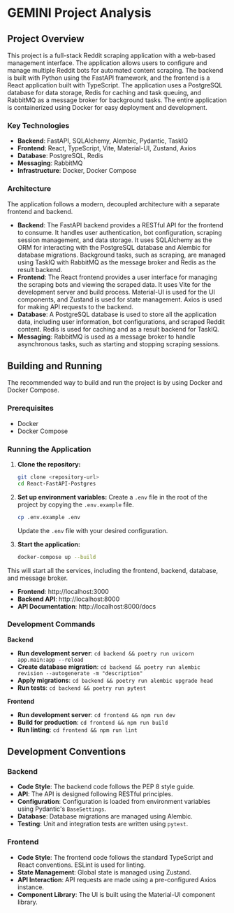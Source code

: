 # GEMINI Project Analysis

## Project Overview

This project is a full-stack Reddit scraping application with a web-based management interface. The application allows users to configure and manage multiple Reddit bots for automated content scraping. The backend is built with Python using the FastAPI framework, and the frontend is a React application built with TypeScript. The application uses a PostgreSQL database for data storage, Redis for caching and task queuing, and RabbitMQ as a message broker for background tasks. The entire application is containerized using Docker for easy deployment and development.

### Key Technologies

*   **Backend**: FastAPI, SQLAlchemy, Alembic, Pydantic, TaskIQ
*   **Frontend**: React, TypeScript, Vite, Material-UI, Zustand, Axios
*   **Database**: PostgreSQL, Redis
*   **Messaging**: RabbitMQ
*   **Infrastructure**: Docker, Docker Compose

### Architecture

The application follows a modern, decoupled architecture with a separate frontend and backend.

*   **Backend**: The FastAPI backend provides a RESTful API for the frontend to consume. It handles user authentication, bot configuration, scraping session management, and data storage. It uses SQLAlchemy as the ORM for interacting with the PostgreSQL database and Alembic for database migrations. Background tasks, such as scraping, are managed using TaskIQ with RabbitMQ as the message broker and Redis as the result backend.
*   **Frontend**: The React frontend provides a user interface for managing the scraping bots and viewing the scraped data. It uses Vite for the development server and build process. Material-UI is used for the UI components, and Zustand is used for state management. Axios is used for making API requests to the backend.
*   **Database**: A PostgreSQL database is used to store all the application data, including user information, bot configurations, and scraped Reddit content. Redis is used for caching and as a result backend for TaskIQ.
*   **Messaging**: RabbitMQ is used as a message broker to handle asynchronous tasks, such as starting and stopping scraping sessions.

## Building and Running

The recommended way to build and run the project is by using Docker and Docker Compose.

### Prerequisites

*   Docker
*   Docker Compose

### Running the Application

1.  **Clone the repository:**
    ```bash
    git clone <repository-url>
    cd React-FastAPI-Postgres
    ```

2.  **Set up environment variables:**
    Create a `.env` file in the root of the project by copying the `.env.example` file.
    ```bash
    cp .env.example .env
    ```
    Update the `.env` file with your desired configuration.

3.  **Start the application:**
    ```bash
    docker-compose up --build
    ```

This will start all the services, including the frontend, backend, database, and message broker.

*   **Frontend**: http://localhost:3000
*   **Backend API**: http://localhost:8000
*   **API Documentation**: http://localhost:8000/docs

### Development Commands

**Backend**

*   **Run development server**: `cd backend && poetry run uvicorn app.main:app --reload`
*   **Create database migration**: `cd backend && poetry run alembic revision --autogenerate -m "description"`
*   **Apply migrations**: `cd backend && poetry run alembic upgrade head`
*   **Run tests**: `cd backend && poetry run pytest`

**Frontend**

*   **Run development server**: `cd frontend && npm run dev`
*   **Build for production**: `cd frontend && npm run build`
*   **Run linting**: `cd frontend && npm run lint`

## Development Conventions

### Backend

*   **Code Style**: The backend code follows the PEP 8 style guide.
*   **API**: The API is designed following RESTful principles.
*   **Configuration**: Configuration is loaded from environment variables using Pydantic's `BaseSettings`.
*   **Database**: Database migrations are managed using Alembic.
*   **Testing**: Unit and integration tests are written using `pytest`.

### Frontend

*   **Code Style**: The frontend code follows the standard TypeScript and React conventions. ESLint is used for linting.
*   **State Management**: Global state is managed using Zustand.
*   **API Interaction**: API requests are made using a pre-configured Axios instance.
*   **Component Library**: The UI is built using the Material-UI component library.
